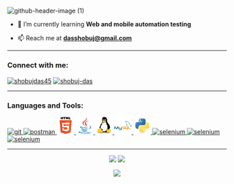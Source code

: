 
![github-header-image (1)](https://github.com/user-attachments/assets/fac0bb94-da9d-4cbd-bef0-4c0b1a46809c)


- 🌱 I’m currently learning **Web and mobile automation testing**

- 📫 Reach me at **dasshobuj@gmail.com**
---
<h3 align="left">Connect with me:</h3>
<p align="left">
<a href="https://twitter.com/shobujdas45" target="blank"><img align="center" src="https://raw.githubusercontent.com/rahuldkjain/github-profile-readme-generator/master/src/images/icons/Social/twitter.svg" alt="shobujdas45" height="30" width="40" /></a>
<a href="https://linkedin.com/in/shobuj-das" target="blank"><img align="center" src="https://raw.githubusercontent.com/rahuldkjain/github-profile-readme-generator/master/src/images/icons/Social/linked-in-alt.svg" alt="shobuj-das" height="30" width="40" /></a>
</p>

---
<h3 align="left">Languages and Tools:</h3>
<p align="left"> <a href="https://git-scm.com/" target="_blank" rel="noreferrer"> <img src="https://www.vectorlogo.zone/logos/git-scm/git-scm-icon.svg" alt="git" width="40" height="40"/> </a> <a href="https://www.w3.org/html/" target="_blank" rel="noreferrer"> 
  <img src="https://www.vectorlogo.zone/logos/getpostman/getpostman-icon.svg" alt="postman" width="40" height="40"/> </a> <a href="https://www.python.org" target="_blank" rel="noreferrer"> 
  <img src="https://raw.githubusercontent.com/devicons/devicon/master/icons/html5/html5-original-wordmark.svg" alt="html5" width="40" height="40"/> </a> <a href="https://www.java.com" target="_blank" rel="noreferrer"> 
  <img src="https://raw.githubusercontent.com/devicons/devicon/master/icons/java/java-original.svg" alt="java" width="40" height="40"/> </a> <a href="https://www.linux.org/" target="_blank" rel="noreferrer"> 
  <img src="https://raw.githubusercontent.com/devicons/devicon/master/icons/linux/linux-original.svg" alt="linux" width="40" height="40"/> </a> <a href="https://www.mysql.com/" target="_blank" rel="noreferrer">
  <img src="https://raw.githubusercontent.com/devicons/devicon/master/icons/mysql/mysql-original-wordmark.svg" alt="mysql" width="40" height="40"/> </a> <a href="https://postman.com" target="_blank" rel="noreferrer"> 
  <img src="https://raw.githubusercontent.com/devicons/devicon/master/icons/python/python-original.svg" alt="python" width="40" height="40"/> </a> <a href="https://www.python.org" target="_blank" rel="noreferrer"> 
  <img src="https://raw.githubusercontent.com/detain/svg-logos/780f25886640cef088af994181646db2f6b1a3f8/svg/selenium-logo.svg" alt="selenium" width="40" height="40"/>
  <img src="https://github.com/gilbarbara/logos/blob/main/logos/playwright.svg" alt="selenium" width="40" height="40"/>
  <img src="https://github.com/gilbarbara/logos/blob/main/logos/appium.svg" alt="selenium" width="40" height="40"/>
 
</a> </p>

---
<!---
<table>
  <tr>
    <td>
      <img src="https://github-readme-stats.vercel.app/api?username=shobuj-das&theme=cobalt&hide_border=true&include_all_commits=false&count_private=false" />
    </td>
    <td>
      <img src="https://nirzak-streak-stats.vercel.app/?user=shobuj-das&theme=cobalt&hide_border=true" />
    </td>
  </tr>
</table>

<p align="center">
  <img src="https://github-readme-stats.vercel.app/api/top-langs/?username=shobuj-das&theme=cobalt&hide_border=true&include_all_commits=false&count_private=false&layout=compact" />
</p>
-->
<p align="center">
  <img src="https://github-readme-stats.vercel.app/api?username=shobuj-das&theme=gotham&hide_border=true&include_all_commits=false&count_private=false" style="display:inline-block;" />
   <img src="https://nirzak-streak-stats.vercel.app/?user=shobuj-das&theme=gotham&hide_border=true" style="display:inline-block;" />
</p>

<p align="center">
  <img src="https://github-readme-stats.vercel.app/api/top-langs/?username=shobuj-das&theme=gotham&hide_border=true&include_all_commits=false&count_private=false&layout=compact" />
</p>

